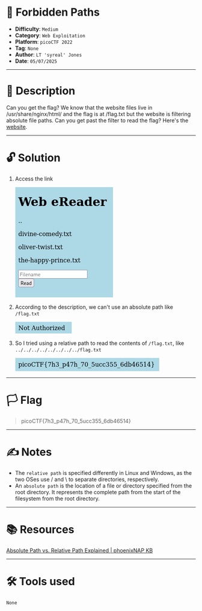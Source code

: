 # :briefcase: Forbidden Paths

- **Difficulty**: `Medium`
- **Category**: `Web Exploitation`
- **Platform**: `picoCTF 2022`
- **Tag**: `None`
- **Author**: `LT 'syreal' Jones`
- **Date**: `05/07/2025`

---

# :pencil: Description

Can you get the flag? We know that the website files live in /usr/share/nginx/html/ and the flag is at /flag.txt but the website is filtering absolute file paths. Can you get past the filter to read the flag? Here's the [website](https://play.picoctf.org/practice/challenge/270).

---

# :unlock: Solution

1. Access the link

    ![image1](images/image1.png)

2. According to the description, we can't use an absolute path like `/flag.txt`

    ![image2](images/image2.png)

3. So I tried using a relative path to read the contents of `/flag.txt`, like `../../../../../../../../flag.txt`

    ![image3](images/image3.png)

---

# :white_flag: Flag

> picoCTF{7h3_p47h_70_5ucc355_6db46514}

---

# :writing_hand: Notes

- The `relative path` is specified differently in Linux and Windows, as the two OSes use / and \ to separate directories, respectively. 
- An `absolute path` is the location of a file or directory specified from the root directory. It represents the complete path from the start of the filesystem from the root directory.

---

# :books: Resources

[Absolute Path vs. Relative Path Explained | phoenixNAP KB](https://phoenixnap.com/kb/absolute-path-vs-relative-path)

---

# :hammer_and_wrench: Tools used

`None`

